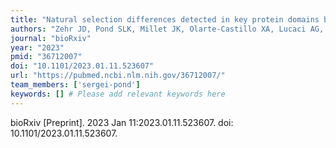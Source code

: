 ```yaml
---
title: "Natural selection differences detected in key protein domains between non-pathogenic and pathogenic feline coronavirus phenotypes"
authors: "Zehr JD, Pond SLK, Millet JK, Olarte-Castillo XA, Lucaci AG, Shank SD, Ceres KM, Choi A, Whittaker GR, Goodman LB, Stanhope MJ."
journal: "bioRxiv"
year: "2023"
pmid: "36712007"
doi: "10.1101/2023.01.11.523607"
url: "https://pubmed.ncbi.nlm.nih.gov/36712007/"
team_members: ['sergei-pond']
keywords: [] # Please add relevant keywords here
---
```

bioRxiv [Preprint]. 2023 Jan 11:2023.01.11.523607. doi: 10.1101/2023.01.11.523607.